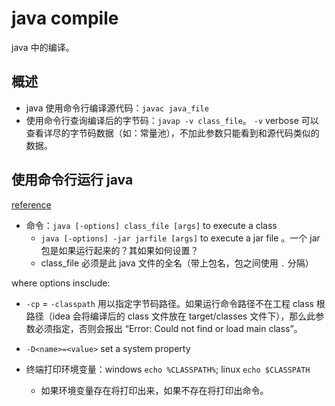 # java compile

java 中的编译。

## 概述

- java 使用命令行编译源代码：`javac java_file`
- 使用命令行查询编译后的字节码：`javap -v class_file`。 `-v` verbose 可以查看详尽的字节码数据（如：常量池），不加此参数只能看到和源代码类似的数据。

## 使用命令行运行 java

[reference](https://javarevisited.blogspot.com/2015/04/error-could-not-find-or-load-main-class-helloworld-java.html)

- 命令：`java [-options] class_file [args]` to execute a class
    - `java [-options] -jar jarfile [args]` to execute a jar file 。一个 jar 包是如果运行起来的？其如果如何设置？
    - class_file 必须是此 java 文件的全名（带上包名，包之间使用 `.` 分隔）

where options insclude:

- `-cp` = `-classpath` 用以指定字节码路径。如果运行命令路径不在工程 class 根路径（idea 会将编译后的 class 文件放在 target/classes 文件下），那么此参数必须指定，否则会报出 “Error: Could not find or load main class”。
- `-D<name>=<value>` set a system property

- 终端打印环境变量：windows `echo %CLASSPATH%`; linux `echo $CLASSPATH`
    - 如果环境变量存在将打印出来，如果不存在将打印出命令。
